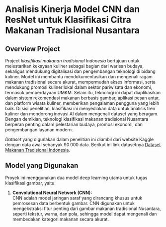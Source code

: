 # Analisis Kinerja Model CNN dan ResNet untuk Klasifikasi Citra Makanan Tradisional Nusantara

## Overview Project
Project *klasifikasi makanan tradisional Indonesia* bertujuan untuk melestarikan kekayaan kuliner sebagai bagian dari warisan budaya, sekaligus mendukung digitalisasi dan pengembangan teknologi di bidang kuliner. Model ini membantu mendokumentasikan dan mengenali ragam makanan tradisional secara akurat, mempermudah akses informasi, serta mendukung promosi kuliner lokal dalam sektor pariwisata dan ekonomi, termasuk pemberdayaan UMKM. Selain itu, teknologi ini dapat diaplikasikan dalam sistem rekomendasi makanan berbasis gambar, aplikasi pesan antar, dan platform wisata kuliner, memberikan pengalaman pengguna yang lebih baik. Di sisi penelitian, klasifikasi ini menyediakan data untuk analisis tren kuliner dan mendorong inovasi AI dalam mengenali dataset yang beragam. Dengan demikian, teknologi klasifikasi makanan tradisional Nusantara berperan penting dalam pelestarian budaya, promosi ekonomi, dan pengembangan layanan modern.

*Dataset* yang digunakan dalam penelitian ini diambil dari website Kaggle dengan data awal sebanyak 90.000 data. Berikut ini link datasetnya [Dataset Makanan Tradisional Indonesia](https://www.kaggle.com/datasets/theresalusiana/indonesian-food).

## Model yang Digunakan

Proyek ini menggunakan dua model deep learning utama untuk tugas klasifikasi gambar, yaitu:

1. **Convolutional Neural Network (CNN):**  
CNN adalah model jaringan saraf yang dirancang khusus untuk pemrosesan data berbentuk gambar. CNN digunakan untuk mengekstraksi fitur penting dari gambar makanan tradisional Nusantara, seperti tekstur, warna, dan pola, sehingga model dapat mengenali dan membedakan kategori makanan secara akurat.

